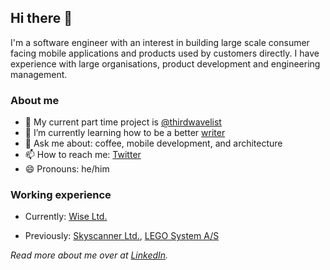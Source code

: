 ## Hi there 👋

<!--
**anthonymonori/anthonymonori** is a ✨ _special_ ✨ repository because its `README.md` (this file) appears on your GitHub profile.
-->

I'm a software engineer with an interest in building large scale consumer facing mobile applications and products used by customers directly. I have experience with large organisations, product development and engineering management. 

### About me

- 🔭 My current part time project is [@thirdwavelist](https://github.com/thirdwavelist)
- 🌱 I’m currently learning how to be a better [writer](https://www.monori.me/blog/)
- 💬 Ask me about: coffee, mobile development, and architecture
- 📫 How to reach me: [Twitter](https://www.twitter.com/hifromantal)
- 😄 Pronouns: he/him

### Working experience

- Currently: [Wise Ltd.](https://github.com/transferwise)

- Previously: [Skyscanner Ltd.](https://github.com/skyscanner), [LEGO System A/S](https://github.com/thelegogroup)

_Read more about me over at [LinkedIn](https://www.linkedin.com/in/hifromantal/)._
